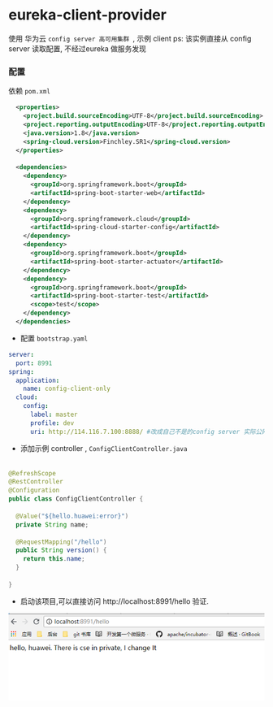 # eureka-client-provider

使用 华为云 `config server 高可用集群 `, 示例 client ps: 该实例直接从 config server 读取配置, 不经过eureka 做服务发现

### 配置 

依赖 `pom.xml`
```xml
  <properties>
    <project.build.sourceEncoding>UTF-8</project.build.sourceEncoding>
    <project.reporting.outputEncoding>UTF-8</project.reporting.outputEncoding>
    <java.version>1.8</java.version>
    <spring-cloud.version>Finchley.SR1</spring-cloud.version>
  </properties>

  <dependencies>
    <dependency>
      <groupId>org.springframework.boot</groupId>
      <artifactId>spring-boot-starter-web</artifactId>
    </dependency>
    <dependency>
      <groupId>org.springframework.cloud</groupId>
      <artifactId>spring-cloud-starter-config</artifactId>
    </dependency>
    <dependency>
      <groupId>org.springframework.boot</groupId>
      <artifactId>spring-boot-starter-actuator</artifactId>
    </dependency>
    <dependency>
      <groupId>org.springframework.boot</groupId>
      <artifactId>spring-boot-starter-test</artifactId>
      <scope>test</scope>
    </dependency>
  </dependencies>
```
* 配置 `bootstrap.yaml `

```yaml
server:
  port: 8991
spring:
  application:
    name: config-client-only
  cloud:
    config:
      label: master
      profile: dev
      uri: http://114.116.7.100:8888/ #改成自己不是的config server 实际公网访问地址和端口
```


* 添加示例 controller , `ConfigClientController.java`

```java

@RefreshScope
@RestController
@Configuration
public class ConfigClientController {

  @Value("${hello.huawei:error}")
  private String name;

  @RequestMapping("/hello")
  public String version() {
    return this.name;
  }

}

```

* 启动该项目,可以直接访问 http://localhost:8991/hello 验证.

![client](../docs/yun_config_only.png)
